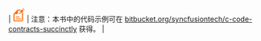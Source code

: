 | ![](img/00009.gif) | 注意：本书中的代码示例可在 [bitbucket.org/syncfusiontech/c-code-contracts-succinctly](https://bitbucket.org/syncfusiontech/c-code-contracts-succinctly) 获得。 |